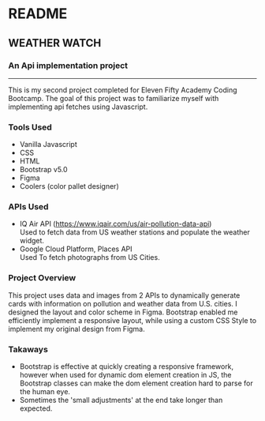 # README
## WEATHER WATCH
### An Api implementation project

---

This is my second project completed for Eleven Fifty Academy Coding Bootcamp. The goal of this project was to familiarize myself with implementing api fetches using Javascript.  

### Tools Used
- Vanilla Javascript
- CSS
- HTML
- Bootstrap v5.0
- Figma
- Coolers (color pallet designer)

### APIs Used<br>
- IQ Air API (https://www.iqair.com/us/air-pollution-data-api)<br>
  Used to fetch data from US weather stations and populate the weather widget.
- Google Cloud Platform, Places API<br>
  Used To fetch photographs from US Cities.

### Project Overview
This project uses data and images from 2 APIs to dynamically generate cards with information on pollution and weather data from U.S. cities. I designed the layout and color scheme in Figma. Bootstrap enabled me efficiently implement a responsive layout, while using a custom CSS Style to implement my original design from Figma.  

### Takaways
- Bootstrap is effective at quickly creating a responsive framework, however when used for dynamic dom element creation in JS, the Bootstrap classes can make the dom element creation hard to parse for the human eye.
- Sometimes the 'small adjustments' at the end take longer than expected.